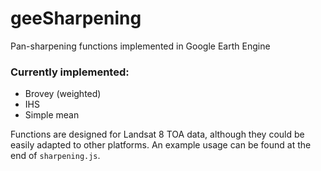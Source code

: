 # geeSharpening
Pan-sharpening functions implemented in Google Earth Engine

### Currently implemented:
- Brovey (weighted)
- IHS
- Simple mean

Functions are designed for Landsat 8 TOA data, although they could be easily adapted to other platforms. An example usage can be found at the end of `sharpening.js`. 
